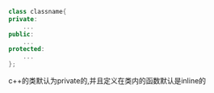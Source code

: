 ```c++
class classname{
private:
	...
public:
	...
protected:
	...
};
```
c++的类默认为private的,并且定义在类内的函数默认是inline的
